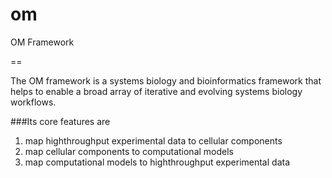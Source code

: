 om
==

OM Framework

==

The OM framework is a systems biology and bioinformatics framework that helps to enable a broad array of iterative and evolving systems biology workflows.

###Its core features are 

1. map highthroughput experimental data to cellular components
2. map cellular components to computational models
3. map computational models to highthroughput experimental data
